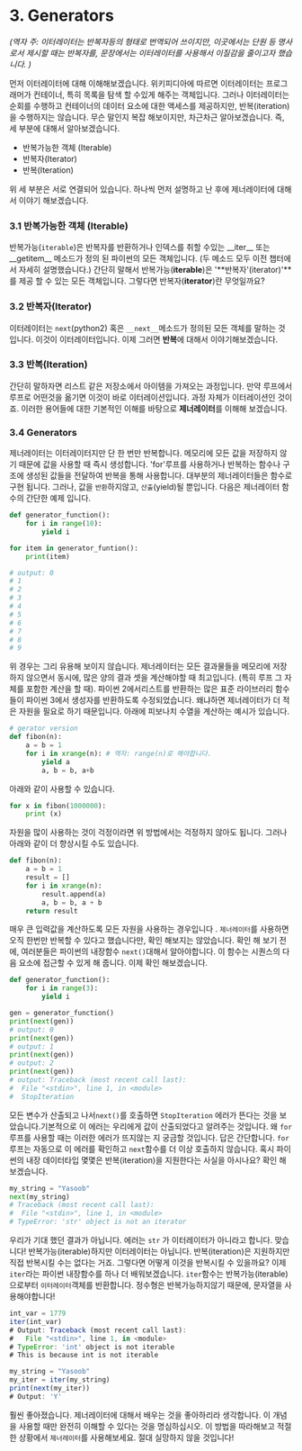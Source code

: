 # 3. Generators

_\(역자 주: 이터레이터는 반복자등의 형태로 번역되어 쓰이지만, 이곳에서는 단원 등 명사로서 제시할 때는 반복자를, 문장에서는 이터레이터를 사용해서 이질감을 줄이고자 했습니다. \)_

먼저 이터레이터에 대해 이해해보겠습니다. 위키피디아에 따르면 이터레이터는 프로그래머가 컨테이너, 특히 목록을 탐색 할 수있게 해주는 객체입니다. 그러나 이터레이터는 순회를 수행하고 컨테이너의 데이터 요소에 대한 액세스를 제공하지만, 반복\(iteration\)을 수행하지는 않습니다. 무슨 말인지 복잡 해보이지만, 차근차근 알아보겠습니다. 즉, 세 부분에 대해서 알아보겠습니다.

* 반복가능한 객체 \(Iterable\)
* 반복자\(Iterator\)
* 반복\(Iteration\)

위 세 부분은 서로 연결되어 있습니다. 하나씩 먼저 설명하고 난 후에 제너레이터에 대해서 이야기 해보겠습니다.

### 3.1 반복가능한 객체 \(Iterable\)

반복가능\(`iterable`\)은 반복자를 반환하거나 인덱스를 취할 수있는 \_\_iter\_\_ 또는 \_\_getitem\_\_ 메소드가 정의 된 파이썬의 모든 객체입니다. \(두 메소드 모두 이전 챕터에서 자세히 설명했습니다.\) 간단히 말해서 반복가능\(**iterable**\)은 '**반복자'\(iterator\)'**를 제공 할 수 있는 모든 객체입니다. 그렇다면 반복자\(**iterator**\)란 무엇일까요?

### 3.2 반복자\(Iterator\)

이터레이터는 `next`\(python2\) 혹은 `__next__`메소드가 정의된 모든 객체를 말하는 것입니다. 이것이 이터레이터입니다. 이제 그러면 **반복**에 대해서 이야기해보겠습니다.

### 3.3 반복\(Iteration\)

간단히 말하자면 리스트 같은 저장소에서 아이템을 가져오는 과정입니다. 만약 루프에서 루프로 어떤것을 옮기면 이것이 바로 이터레이션입니다. 과정 자체가 이터레이션인 것이죠. 이러한 용어들에 대한 기본적인 이해를 바탕으로 **제너레이터**를 이해해 보겠습니다.

### 3.4 Generators

제너레이터는 이터레이터지만 단 한 번만 반복합니다. 메모리에 모든 값을 저장하지 않기 때문에 값을 사용할 때 즉시 생성합니다. 'for'루프를 사용하거나 반복하는 함수나 구조에 생성된 값들을 전달하여 반복을 통해 사용합니다. 대부분의 제너레이터들은 함수로 구현 됩니다. 그러나, 값을 `반환`하지않고,  `산출`\(yield\)될 뿐입니다. 다음은 제너레이터 함수의 간단한 예제 입니다.

```py
def generator_function():
    for i in range(10):
        yield i

for item in generator_funtion():
    print(item)

# output: 0
# 1
# 2
# 3
# 4
# 5
# 6
# 7
# 8
# 9
```

위 경우는 그리 유용해 보이지 않습니다. 제너레이터는 모든 결과물들을 메모리에 저장하지 않으면서 동시에, 많은 양의 결과 셋을 계산해야할 때 최고입니다. \(특히 루프 그 자체를 포함한 계산을 할 때\). 파이썬 2에서리스트를 반환하는 많은 표준 라이브러리 함수들이 파이썬 3에서 생성자를 반환하도록 수정되었습니다. 왜냐하면 제너레이터가 더 적은 자원을 필요로 하기 때문입니다. 아래에 피보나치 수열을 계산하는 예시가 있습니다.

```py
# gerator version
def fibon(n):
    a = b = 1
    for i in xrange(n): # 역자: range(n)로 해야합니다.
        yield a
        a, b = b, a+b
```

아래와 같이 사용할 수 있습니다.

```py
for x in fibon(1000000):
    print (x)
```

자원을 많이 사용하는 것이 걱정이라면 위 방법에서는 걱정하지 않아도 됩니다. 그러나 아래와 같이 더 향상시킬 수도 있습니다.

```py
def fibon(n):
    a = b = 1
    result = []
    for i in xrange(n):
        result.append(a)
        a, b = b, a + b
    return result
```

매우 큰 입력값을 계산하도록 모든 자원을 사용하는 경우입니다 . `제너레이터`를 사용하면 오직 한번만 반복할 수 있다고 했습니다만, 확인 해보지는 않았습니다. 확인 해 보기 전에, 여러분들은 파이썬의 내장함수 `next()`대해서 알아야합니다. 이 함수는 시퀀스의 다음 요소에 접근할 수 있게 해 줍니다. 이제 확인 해보겠습니다.

```py
def generator_function():
    for i in range(3):
        yield i

gen = generator_function()
print(next(gen))
# output: 0
print(next(gen))
# output: 1
print(next(gen))
# output: 2
print(next(gen))
# output: Traceback (most recent call last):
#  File "<stdin>", line 1, in <module>
#  StopIteration
```

모든 변수가 산출되고 나서`next()`를 호출하면 `StopIteration` 에러가 뜬다는 것을 보았습니다.기본적으로 이 에러는 우리에게 값이 산출되었다고 알려주는 것입니다. 왜 `for` 루프를 사용할 때는 이러한 에러가 뜨지않는 지 궁금할 것입니다. 답은 간단합니다. `for` 루프는 자동으로 이 에러를 확인하고 `next`함수를 더 이상 호출하지 않습니다. 혹시 파이썬의 내장 데이터타입 몇몇은  반복\(iteration\)을 지원한다는 사실을 아시나요? 확인 해보겠습니다.

```py
my_string = "Yasoob"
next(my_string)
# Traceback (most recent call last):
#  File "<stdin>", line 1, in <module>
# TypeError: 'str' object is not an iterator
```

우리가 기대 했던 결과가 아닙니다.  에러는 `str` 가 이터레이터가 아니라고 합니다. 맞습니다! 반복가능\(iterable\)하지만 이터레이터는 아닙니다. 반복\(iteration\)은 지원하지만 직접 반복시킬 수는 없다는 거죠. 그렇다면 어떻게 이것을 반복시킬 수 있을까요? 이제 `iter`라는 파이썬 내장함수를 하나 더 배워보겠습니다. `iter`함수는 반복가능\(iterable\)으로부터 `이터레이터`객체를 반환합니다. 정수형은 반복가능하지않기 때문에, 문자열을 사용해야합니다!

```js
int_var = 1779
iter(int_var)
# Output: Traceback (most recent call last):
#   File "<stdin>", line 1, in <module>
# TypeError: 'int' object is not iterable
# This is because int is not iterable

my_string = "Yasoob"
my_iter = iter(my_string)
print(next(my_iter))
# Output: 'Y'
```

훨씬 좋아졌습니다. 제너레이터에 대해서 배우는 것을 좋아하리라 생각합니다. 이 개념을 사용할 때만 완전히 이해할 수 있다는 것을 명심하십시오. 이 방법을 따라해보고 적절한 상황에서 `제너레이터`를 사용해보세요. 절대 실망하지 않을 것입니다!


